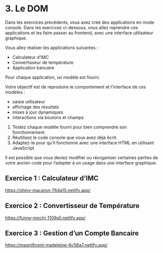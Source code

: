 # 3. Le DOM

Dans les exercices précédents, vous avez créé des applications en mode console.
Dans les exercices ci-dessous, vous allez reprendre ces applications et les faire passer au frontend, avec une interface utilisateur graphique.

Vous allez réaliser les applications suivantes :

- Calculateur d’IMC
- Convertisseur de température
- Application bancaire 


Pour chaque application, un modèle est fourni.

Votre objectif est de reproduire le comportement et l’interface de ces modèles :
- saisie utilisateur
- affichage des résultats
- mises à jour dynamiques
- interactions via boutons et champs

1. Testez chaque modèle fourni pour bien comprendre son fonctionnement.
2. Réutilisez le code console que vous avez déjà écrit.
3. Adaptez-le pour qu’il fonctionne avec une interface HTML en utilisant JavaScript

Il est possible que vous deviez modifier ou réorganiser certaines parties de votre ancien code pour l’adapter à un usage dans une interface graphique.

## Exercice 1 : Calculateur d’IMC

https://shiny-macaron-764a15.netlify.app/

## Exercice 2 : Convertisseur de Température

https://funny-mochi-1109a5.netlify.app/

## Exercice 3 : Gestion d’un Compte Bancaire

https://magnificent-madeleine-6c56a7.netlify.app/